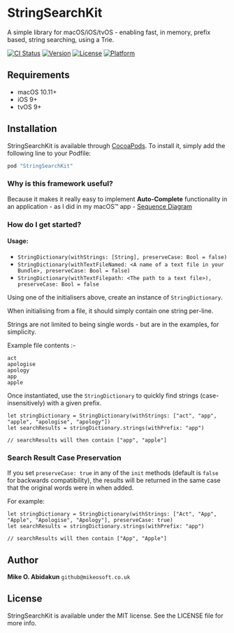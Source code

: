 # StringSearchKit

A simple library for macOS/iOS/tvOS - enabling fast, in memory, prefix based, string searching, using a Trie.


[![CI Status](http://img.shields.io/travis/mabidakun/StringSearchKit.svg?style=flat)](https://travis-ci.org/mabidakun/StringSearchKit)
[![Version](https://img.shields.io/cocoapods/v/StringSearchKit.svg?style=flat)](http://cocoapods.org/pods/StringSearchKit)
[![License](https://img.shields.io/cocoapods/l/StringSearchKit.svg?style=flat)](http://cocoapods.org/pods/StringSearchKit)
[![Platform](https://img.shields.io/cocoapods/p/StringSearchKit.svg?style=flat)](http://cocoapods.org/pods/StringSearchKit)

## Requirements
   - macOS 10.11+
   - iOS 9+
   - tvOS 9+
   
## Installation

StringSearchKit is available through [CocoaPods](https://cocoapods.org/?q=stringsearchkit). To install
it, simply add the following line to your Podfile:

```ruby
pod "StringSearchKit"
```


### Why is this framework useful?

Because it makes it really easy to implement **Auto-Complete** functionality in an application - as I did in my macOS™ app - [Sequence Diagram](https://itunes.apple.com/gb/app/sequence-diagram/id1195426709?mt=12) 

### How do I get started?

#### Usage:

   - `StringDictionary(withStrings: [String], preserveCase: Bool = false)`
   - `StringDictionary(withTextFileNamed: <A name of a text file in your Bundle>, preserveCase: Bool = false)`
   - `StringDictionary(withTextFilepath: <The path to a text file>), preserveCase: Bool = false`
   
Using one of the initialisers above, create an instance of `StringDictionary`.

When initialising from a file, it should simply contain one string per-line.

Strings are not limited to being single words - but are in the examples, for simplicity.

Example file contents :-
```
act
apologise
apology
app
apple
```

Once instantiated, use the `StringDictionary` to quickly find strings (case-insensitively) with a given prefix.

```
let stringDictionary = StringDictionary(withStrings: ["act", "app", "apple", "apologise", "apology"])
let searchResults = stringDictionary.strings(withPrefix: "app")

// searchResults will then contain ["app", "apple"]
```

### Search Result Case Preservation

If you set `preserveCase: true` in any of the `init` methods (default is `false` for backwards compatibility), the results will be returned in the same case that the original words were in when added.


For example:

```
let stringDictionary = StringDictionary(withStrings: ["Act", "App", "Apple", "Apologise", "Apology"], preserveCase: true)
let searchResults = stringDictionary.strings(withPrefix: "app")

// searchResults will then contain ["App", "Apple"]
```


## Author

**Mike O. Abidakun** `github@mikeosoft.co.uk`

## License

StringSearchKit is available under the MIT license. See the LICENSE file for more info.

